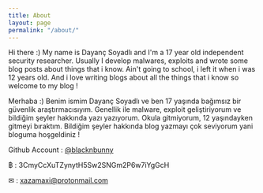 ```yaml
---
title: About
layout: page
permalink: "/about/"
---
```


Hi there :) My name is Dayanç Soyadlı and I'm a 17 year old independent security researcher. Usually I develop malwares, exploits and wrote some blog posts about things that i know. Ain't going to school, i left it when i was 12 years old. And i love writing blogs about all the things that i know so welcome to my blog !

Merhaba :) Benim ismim Dayanç Soyadlı ve ben 17 yaşında bağımsız bir güvenlik araştırmacısıyım. Genellik ile malware, exploit geliştiriyorum ve bildiğim şeyler hakkında yazı yazıyorum. Okula gitmiyorum, 12 yaşındayken gitmeyi bıraktım. Bildiğim şeyler hakkında blog yazmayı çok seviyorum yani bloguma hoşgeldiniz !


Github Account : [@blacknbunny](https://github.com/blacknbunny)

฿ : 3CmyCcXuTZynytH5Sw2SNGm2P6w7iYgGcH

✉ : xazamaxi@protonmail.com